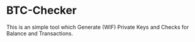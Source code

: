 # BTC-Checker
This is an simple tool which Generate (WIF) Private Keys and Checks for Balance and Transactions.
